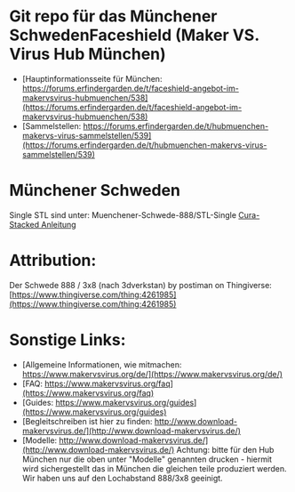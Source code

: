 # Git repo für das Münchener SchwedenFaceshield (Maker VS. Virus Hub München)

* [Hauptinformationsseite für München: https://forums.erfindergarden.de/t/faceshield-angebot-im-makervsvirus-hubmuenchen/538](https://forums.erfindergarden.de/t/faceshield-angebot-im-makervsvirus-hubmuenchen/538)
* [Sammelstellen: https://forums.erfindergarden.de/t/hubmuenchen-makervs-virus-sammelstellen/539](https://forums.erfindergarden.de/t/hubmuenchen-makervs-virus-sammelstellen/539)

# Münchener Schweden
Single STL sind unter: Muenchener-Schwede-888/STL-Single
[Cura-Stacked Anleitung](Muenchener-Schwede-888/Cura-Stacked/README.md)


# Attribution:
Der Schwede 888 / 3x8  (nach 3dverkstan)  by postiman on Thingiverse: [https://www.thingiverse.com/thing:4261985](https://www.thingiverse.com/thing:4261985)



# Sonstige Links:
* [Allgemeine Informationen, wie mitmachen: https://www.makervsvirus.org/de/](https://www.makervsvirus.org/de/)
* [FAQ: https://www.makervsvirus.org/faq](https://www.makervsvirus.org/faq)
* [Guides: https://www.makervsvirus.org/guides](https://www.makervsvirus.org/guides)
* [Begleitschreiben ist hier zu finden: http://www.download-makervsvirus.de/](http://www.download-makervsvirus.de/)
* [Modelle: http://www.download-makervsvirus.de/](http://www.download-makervsvirus.de/) Achtung: bitte für den Hub München nur die oben unter "Modelle" genannten drucken - hiermit wird sichergestellt das in München die gleichen teile produziert werden. Wir haben uns auf den Lochabstand 888/3x8 geeinigt.
